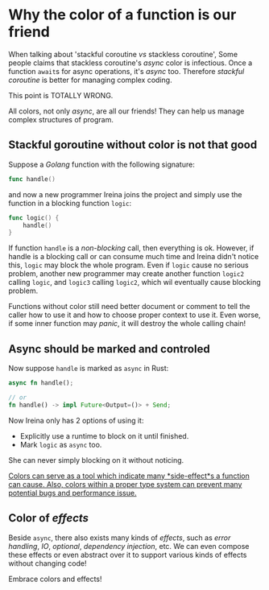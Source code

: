 # Why the color of a function is our friend

When talking about 'stackful coroutine *vs* stackless coroutine',
Some people claims that stackless coroutine's *async* color is infectious.
Once a function `await`s for async operations, it's *async* too.
Therefore *stackful coroutine* is better for managing complex coding.

This point is TOTALLY WRONG.

All colors, not only *async*, are all our friends!
They can help us manage complex structures of program.

## Stackful goroutine without color is not that good
Suppose a *Golang* function with the following signature:

```go
func handle()
```

and now a new programmer Ireina joins the project and simply use the function in a blocking function `logic`:

```go
func logic() {
    handle()
}
```

If function `handle` is a *non-blocking* call, then everything is ok.
However, if handle is a blocking call or can consume much time and Ireina didn't notice this,
`logic` may block the whole program. Even if `logic` cause no serious problem, another new programmer may create another function `logic2` calling `logic`, and `logic3` calling `logic2`, which wil eventually cause blocking problem.

Functions without color still need better document or comment to tell the caller how to use it and how to choose proper context to use it. Even worse, if some inner function may *panic*, it will destroy the whole calling chain!

## Async should be marked and controled
Now suppose `handle` is marked as `async` in Rust:

```rust
async fn handle();

// or
fn handle() -> impl Future<Output=()> + Send;
```

Now Ireina only has 2 options of using it:

- Explicitly use a runtime to block on it until finished.
- Mark `logic` as `async` too.

She can never simply blocking on it without noticing.

<u>
Colors can serve as a tool which indicate many *side-effect*s a function can cause.
Also, colors within a proper type system can prevent many potential bugs and performance issue.
</u>

## Color of *effects*
Beside `async`, there also exists many kinds of *effects*, such as *error handling*, *IO*, *optional*, *dependency injection*, etc. We can even compose these effects or even abstract over it to support various kinds of effects without changing code!

Embrace colors and effects!
